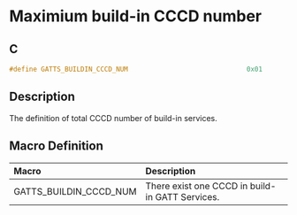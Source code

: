 # Maximium build-in CCCD number

## C

```c
#define GATTS_BUILDIN_CCCD_NUM                              0x01
```

## Description

The definition of total CCCD number of build-in services.

## Macro Definition

|Macro|Description|
|:---|:---|
|GATTS_BUILDIN_CCCD_NUM|There exist one CCCD in build-in GATT Services.|
